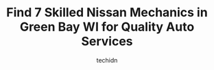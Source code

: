 ---
layout: ampstory
image: https://images.unsplash.com/photo-1608315397378-2c9895eade16?ixlib=rb-4.0.3&ixid=MnwxMjA3fDB8MHxwaG90by1wYWdlfHx8fGVufDB8fHx8&auto=format&fit=crop&w=640&h=853&q=80
author: techidn
featured: false
description: When it comes to finding reliable automotive experts in Green Bay WI, USA, look no further than the 7 best Nissan Mechanic in the area. With their exceptional skills and dedication to provid
title: Find 7 Skilled Nissan Mechanics in Green Bay WI for Quality Auto Services
cover:
   title: Find 7 Skilled Nissan Mechanics in Green Bay WI for Quality Auto Services
   subtitle: Rickpate
   background: https://images.unsplash.com/photo-1608315397378-2c9895eade16?ixlib=rb-4.0.3&ixid=MnwxMjA3fDB8MHxwaG90by1wYWdlfHx8fGVufDB8fHx8&auto=format&fit=crop&w=640&h=853&q=80

pages: 
 - layout: thirds
   top: <h1>#1 Huron Automotive Service Center</h1>
   bottom: "<p>Amazing customer service and mechanic work.  They are very kind and knowledgeable and will gladly take the time to slowly and thoroughly explain things so that a layman c</p>"
   background: https://www.knot35.com/toplist/wp-content/uploads/2023/06/best-nissan-mechanic-1-in-green-bay-wi-1685838822.jpeg
   backgroundblur: true
 - layout: thirds
   top: <h1>#2 Victory Garage Auto & Tire (Formerly Randys Tire & Auto)</h1>
   bottom: "<p>878 Mather St, Green Bay, WI 54303, United States</p>"
   background: https://www.knot35.com/toplist/wp-content/uploads/2023/06/best-nissan-mechanic-2-in-green-bay-wi-1685838822.jpeg
   cta:
      link: https://www.knot35.com/toplist/find-7-skilled-nissan-mechanics-in-green-bay-wi-for-quality-auto-services/
      text: Find 7 Skilled Nissan Mechanics in Green Bay WI for Quality Auto Services
 - layout: thirds
   top: <h1>#3 Auto Clinic of Green Bay Inc</h1>
   bottom: "<p>1489 University Ave, Green Bay, WI 54302, United States</p>"
   background: https://www.knot35.com/toplist/wp-content/uploads/2023/06/best-nissan-mechanic-3-in-green-bay-wi-1685838823.jpeg
   cta:
      link: https://www.knot35.com/toplist/find-7-skilled-nissan-mechanics-in-green-bay-wi-for-quality-auto-services/
      text: Find 7 Skilled Nissan Mechanics in Green Bay WI for Quality Auto Services
 - layout: thirds
   top: <h1>#4 Downtown Auto Service</h1>
   bottom: "<p>434 E Walnut St, Green Bay, WI 54301, United States</p>"
   background: https://images.unsplash.com/photo-1561679660-d00ee1e0dc8e?ixlib=rb-4.0.3&ixid=MnwxMjA3fDB8MHxwaG90by1wYWdlfHx8fGVufDB8fHx8&auto=format&fit=crop&w=640&h=853&q=80
   cta:
      link: https://www.knot35.com/toplist/find-7-skilled-nissan-mechanics-in-green-bay-wi-for-quality-auto-services/
      text: Find 7 Skilled Nissan Mechanics in Green Bay WI for Quality Auto Services
 - layout: thirds
   top: <h1>#5 Al Huss Auto & Truck Repair</h1>
   bottom: "<p>1964 Verlin Rd, Green Bay, WI 54311, United States</p>"
   background: https://images.unsplash.com/photo-1591393223703-56fe1347ac62?ixlib=rb-4.0.3&ixid=MnwxMjA3fDB8MHxwaG90by1wYWdlfHx8fGVufDB8fHx8&auto=format&fit=crop&w=640&h=853&q=80
   cta:
      link: https://www.knot35.com/toplist/find-7-skilled-nissan-mechanics-in-green-bay-wi-for-quality-auto-services/
      text: Find 7 Skilled Nissan Mechanics in Green Bay WI for Quality Auto Services
 - layout: thirds
   top: <h1>#6 Erics Automotive Service LLC</h1>
   bottom: "<p>620 Main St, Green Bay, WI 54301, United States</p>"
   background: https://images.unsplash.com/photo-1580610447943-1bfbef5efe07?ixlib=rb-4.0.3&ixid=MnwxMjA3fDB8MHxwaG90by1wYWdlfHx8fGVufDB8fHx8&auto=format&fit=crop&w=640&h=853&q=80
   cta:
      link: https://www.knot35.com/toplist/find-7-skilled-nissan-mechanics-in-green-bay-wi-for-quality-auto-services/
      text: Find 7 Skilled Nissan Mechanics in Green Bay WI for Quality Auto Services
 - layout: thirds
   top: <h1>#7 Ness Service Center</h1>
   bottom: "<p>975 W Mason St, Green Bay, WI 54303, United States</p>"
   background: https://images.unsplash.com/photo-1614648718611-0635f29016cb?ixlib=rb-4.0.3&ixid=MnwxMjA3fDB8MHxwaG90by1wYWdlfHx8fGVufDB8fHx8&auto=format&fit=crop&w=640&h=853&q=80
   cta:
      link: https://www.knot35.com/toplist/find-7-skilled-nissan-mechanics-in-green-bay-wi-for-quality-auto-services/
      text: Find 7 Skilled Nissan Mechanics in Green Bay WI for Quality Auto Services
 - layout: thirds
   middle: Continue reading...
   background: https://images.unsplash.com/photo-1564951434112-64d74cc2a2d7?ixlib=rb-4.0.3&ixid=MnwxMjA3fDB8MHxwaG90by1wYWdlfHx8fGVufDB8fHx8&auto=format&fit=crop&w=640&h=853&q=80
   cta:
      link: https://www.knot35.com/toplist/find-7-skilled-nissan-mechanics-in-green-bay-wi-for-quality-auto-services/
      text: Find 7 Skilled Nissan Mechanics in Green Bay WI for Quality Auto Services
      
---